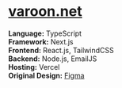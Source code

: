 # [varoon.net](https://www.varoon.net)


**Language:** TypeScript
<br />
**Framework:** Next.js
<br />
**Frontend:** React.js, TailwindCSS
<br />
**Backend:** Node.js, EmailJS
<br />
**Hosting:** Vercel
<br />
**Original Design:** [Figma](https://www.figma.com/file/5GDy1wtVMN4UwvJxl3VhTF/Personal-Site?type=design&node-id=0%3A1&mode=design&t=emgJwmfWlrEEQCEO-1)
